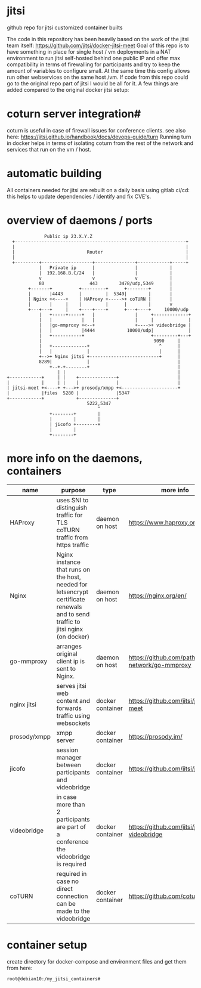 # jitsi #
github repo for jitsi customized container builts

The code in this repository has been heavily based on the work of the jitsi team itself: https://github.com/jitsi/docker-jitsi-meet
Goal of this repo is to have something in place for single host / vm deployments in a NAT environment to run jitsi self-hosted behind one public IP and offer max compatibility in terms of firewalling for participants and try to keep the amount of variables to configure small.
At the same time this config allows run other webservices on the same host /vm.
If code from this repo could go to the original repo part of jitsi I would be all for it.
A few things are added compared to the original docker jitsi setup:
# coturn server integration#
coturn is useful in case of firewall issues for conference clients. see also here:
https://jitsi.github.io/handbook/docs/devops-guide/turn
Running turn in docker helps in terms of isolating coturn from the rest of the network and services that run on the vm / host.
# automatic building #
All containers needed for jitsi are rebuilt on a daily basis using gitlab ci/cd: this helps to update dependencies / identify and fix CVE's.
# overview of daemons / ports
```` 
              Public ip 23.X.Y.Z
  +----------------------------------------------------------------+
  |                                                                | 
  |                           Router                               |
  |                                                                |
  +---------+-------------------+---------------+------------+-----+
            |   Private ip      |               |            |
            |  192.168.B.C/24   |               |            |
            v                   v               v            |
            80                 443        3478/udp,5349      |
        +-------+          +---------+      +--------+       |
        |       |4443      |         |  5349|        |       |
        | Nginx +<----+    | HAProxy +----->+ coTURN |       |
        |       |     |    |         |      |        |       v
        +---+---+     |    +----+----+      +---+----+     10000/udp 
            |   +-----+-----+   |               |     +-------------+ 
            |   |           |   |               |     |             |
            |   |go-mmproxy +<--+               +---->+ videobridge |
            |   |           |4444            10000/udp|             |
            |   +-----------+                         +---------+---+
            |                                          9090     |
            |   +-------------+                          ^      |
            |   |             |                          |      |
            +-->+ Nginx jitsi +--------------------------+      |  
            8289|             |                                 |
                +--+-+--------+                                 |
                   | |                                          |
+------------+     | |    +--------------+                      |
|            |     | |    |              |                      |
| jitsi-meet +<----+ +--->+ prosody/xmpp +<---------------------+
|            |files  5280 |              |5347               
+------------+            +--------------+                   
                              5222,5347
                                  ^    
                +--------+        |    
                |        |        |    
                | jicofo +--------+    
                |        |         
                +--------+
````
# more info on the daemons, containers

| name | purpose | type | more info |
| ------ | ------ | ------ | ------ |
| HAProxy | uses SNI to distinguish traffic for TLS coTURN traffic from  https traffic | daemon on host | https://www.haproxy.org/ |
| Nginx | Nginx instance that runs on the host, needed for letsencrypt certificate renewals and to send traffic to jitsi nginx (on docker) | daemon on host | https://nginx.org/en/ |
|go-mmproxy|arranges original client ip is sent to Nginx. |daemon on host| https://github.com/path-network/go-mmproxy |
|nginx jitsi|serves jitsi web content and forwards traffic using websockets|docker container| https://github.com/jitsi/jitsi-meet |
|prosody/xmpp|xmpp server|docker container|https://prosody.im/|
|jicofo|session manager between participants and videobridge|docker container|https://github.com/jitsi/jicofo|
|videobridge|in case more than 2 participants are part of a conference the videobridge is required|docker container|https://github.com/jitsi/jitsi-videobridge|
|coTURN|required in case no direct connection can be made to the videobridge|docker container|https://github.com/coturn/coturn|

# container setup
create directory for docker-compose and environment files and get them from here: 

`root@debian10:/my_jitsi_containers#`
 
